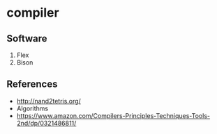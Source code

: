 # compiler
## Software
1. Flex
2. Bison

## References
* http://nand2tetris.org/
* Algorithms
* https://www.amazon.com/Compilers-Principles-Techniques-Tools-2nd/dp/0321486811/
